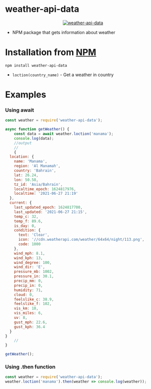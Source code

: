 # weather-api-data

<center>
	<a href="https://www.npmjs.com/package/weather-api-data">
		<img alt="weather-api-data" src="https://nodei.co/npm/weather-api-data.png">
	</a>
</center>

* NPM package that gets information about weather

# Installation from [NPM](https://www.npmjs.com/package/weather-api-data)

```
npm install weather-api-data
```
- `loction(country_name)` - Get a weather in country

# Examples
### Using await
```js
const weather = require('weather-api-data');

async function getWeather() {
    const data = await weather.loction('manama');
    console.log(data);
	//output
	//
	{
  location: {
    name: 'Manama',
    region: 'Al Manamah',
    country: 'Bahrain',
    lat: 26.24,
    lon: 50.58,
    tz_id: 'Asia/Bahrain',
    localtime_epoch: 1624817976,
    localtime: '2021-06-27 21:19'
  },
  current: {
    last_updated_epoch: 1624817700,
    last_updated: '2021-06-27 21:15',
    temp_c: 32,
    temp_f: 89.6,
    is_day: 0,
    condition: {
      text: 'Clear',
      icon: '//cdn.weatherapi.com/weather/64x64/night/113.png',
      code: 1000
    },
    wind_mph: 8.1,
    wind_kph: 13,
    wind_degree: 100,
    wind_dir: 'E',
    pressure_mb: 1002,
    pressure_in: 30.1,
    precip_mm: 0,
    precip_in: 0,
    humidity: 71,
    cloud: 0,
    feelslike_c: 38.9,
    feelslike_f: 102,
    vis_km: 10,
    vis_miles: 6,
    uv: 8,
    gust_mph: 22.6,
    gust_kph: 36.4
  }
}
	//
}

getWeather();
``` 

### Using .then function

```js
const weather = require('weather-api-data');
weather.loction('manama').then(weather => console.log(weather));
```
